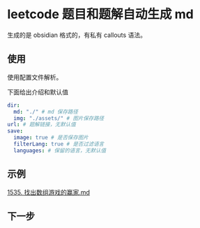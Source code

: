 # leetcode 题目和题解自动生成 md

生成的是 obsidian 格式的，有私有 callouts 语法。

## 使用

使用配置文件解析。

下面给出介绍和默认值

```yaml
dir:
  md: "./" # md 保存路径
  img: "./assets/" # 图片保存路径
url: # 题解链接，无默认值
save:
  image: true # 是否保存图片
  filterLang: true # 是否过滤语言
  languages: # 保留的语言，无默认值
```

## 示例

[1535. 找出数组游戏的赢家.md](./docs/1535.%20找出数组游戏的赢家.md)

## 下一步

